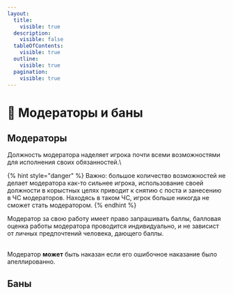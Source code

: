 ```yaml
---
layout:
  title:
    visible: true
  description:
    visible: false
  tableOfContents:
    visible: true
  outline:
    visible: true
  pagination:
    visible: true
---
```


# 📌 Модераторы и баны

## Модераторы <a href="#main" id="main"></a>

Должность модератора наделяет игрока почти всеми возможностями для исполнения своих обязанностей.\


{% hint style="danger" %}
Важно: большое количество возможностей не делает модератора как-то сильнее игрока, использование своей должности в корыстных целях приводит к снятию с поста и занесению в ЧС модераторов. Находясь в таком ЧС, игрок больше никогда не сможет стать модератором.
{% endhint %}

Модератор за свою работу имеет право запрашивать баллы, балловая оценка работы модератора проводится индивидуально, и не зависист от личных предпочтений человека, дающего баллы.

\
Модератор **может** быть наказан если его ошибочное наказание было апеллированно.

## Баны <a href="#bans" id="bans"></a>

